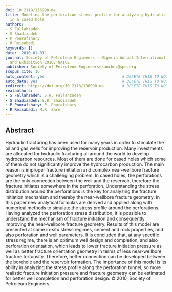 ```yaml
---
doi: 10.2118/136990-ms
title: Modeling the perforation stress profile for analyzing hydraulic fracture initiation
  in a cased hole
authors:
- S Fallahzadeh
- S Shadizadeh
- P Pourafshary
- R Reisabadi
keywords: []
date: '2010-01-01'
journal: Society of Petroleum Engineers - Nigeria Annual International Conference
  and Exhibition 2010, NAICE
publisher: Society of Petroleum Engineersesanchez@spe.org
scopus_cite: 16
auto_content: yes                                  # DELETE THIS TO NOT AUTO GENERATE CONTENT
auto_data: yes                                     # DELETE THIS TO NOT AUTO GENERATE METADATA
redirect: https://doi.org/10.2118/136990-ms        # DELETE THIS TO NOT REDIRECT
realauthors:
- S Fallahzadeh: S.H. Fallahzadeh
- S Shadizadeh: S.R. Shadizadeh
- P Pourafshary: P. Pourafshary
- R Reisabadi: M.R. Zare
---
```



## Abstract
Hydraulic fracturing has been used for many years in order to stimulate the oil and gas wells for improving the reservoir production. Many investments are allocated for hydraulic fracturing all around the world to develop hydrocarbon resources. Most of them are done for cased holes which some of them do not significantly improve the hydrocarbon production. The main reason is improper fracture initiation and complex near-wellbore fracture geometry which is a challenging problem. In cased holes, the perforations are the only connection between the well and the reservoir, therefore the fracture initiates somewhere in the perforation. Understanding the stress distribution around the perforations is the key for analyzing the fracture initiation mechanism and thereby the near-wellbore fracture geometry. In this paper new analytical formulas are derived and applied along with numerical methods to simulate the stress profile around the perforations. Having analyzed the perforation stress distribution, it is possible to understand the mechanism of fracture initiation and consequently improving the near-wellbore fracture geometry. Results of this model are presented at some in-situ stress regimes, cement and rock properties, and also perforation and well parameters. It is concluded that, at any specific stress regime, there is an optimum well design and completion, and also perforation orientation, which leads to lower fracture initiation pressure as well as better fracture orientation geometry in terms of less near-wellbore fracture tortuosity. Therefore, better connection can be developed between the borehole and the reservoir formation. The importance of this model is its ability in analyzing the stress profile along the perforation tunnel, so more realistic fracture initiation pressure and fracture geometry can be estimated for better well completion and perforation design. © 2010, Society of Petroleum Engineers.
